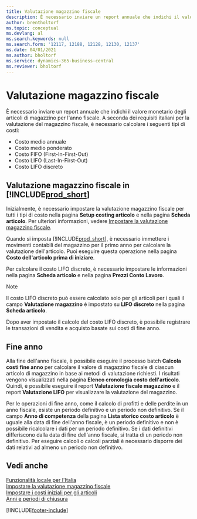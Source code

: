```yaml
---
title: Valutazione magazzino fiscale
description: È necessario inviare un report annuale che indichi il valore monetario degli articoli di magazzino per l'anno fiscale.
author: brentholtorf
ms.topic: conceptual
ms.devlang: al
ms.search.keywords: null
ms.search.form: '12117, 12188, 12128, 12130, 12137'
ms.date: 04/01/2021
ms.author: bholtorf
ms.service: dynamics-365-business-central
ms.reviewer: bholtorf
---
```

# <a name="fiscal-inventory-valuation"></a>Valutazione magazzino fiscale

È necessario inviare un report annuale che indichi il valore monetario degli articoli di magazzino per l'anno fiscale. A seconda dei requisiti italiani per la valutazione del magazzino fiscale, è necessario calcolare i seguenti tipi di costi:  

- Costo medio annuale  
- Costo medio ponderato  
- Costo FIFO (First-In-First-Out)  
- Costo LIFO (Last-In-First-Out)  
- Costo LIFO discreto  

## <a name="fiscal-inventory-valuation-in-"></a>Valutazione magazzino fiscale in [!INCLUDE[prod_short](../../includes/prod_short.md)]

Inizialmente, è necessario impostare la valutazione magazzino fiscale per tutti i tipi di costo nella pagina **Setup costing articolo** e nella pagina **Scheda articolo**. Per ulteriori informazioni, vedere [Impostare la valutazione magazzino fiscale](how-to-set-up-fiscal-inventory-valuation.md).  

Quando si imposta [!INCLUDE[prod_short](../../includes/prod_short.md)], è necessario immettere i movimenti contabili del magazzino per il primo anno per calcolare la valutazione dell'articolo. Puoi eseguire questa operazione nella pagina **Costo dell'articolo prima di iniziare**.  

Per calcolare il costo LIFO discreto, è necessario impostare le informazioni nella pagina **Scheda articolo** e nella pagina **Prezzi Conto Lavoro**.

> [!NOTE]  
> Il costo LIFO discreto può essere calcolato solo per gli articoli per i quali il campo **Valutazione magazzino** è impostato su **LIFO discreto** nella pagina **Scheda articolo**.

Dopo aver impostato il calcolo del costo LIFO discreto, è possibile registrare le transazioni di vendita e acquisto basate sui costi di fine anno.  

## <a name="end-of-year"></a>Fine anno

Alla fine dell'anno fiscale, è possibile eseguire il processo batch **Calcola costi fine anno** per calcolare il valore di magazzino fiscale di ciascun articolo di magazzino in base ai metodi di valutazione richiesti. I risultati vengono visualizzati nella pagina **Elenco cronologia costo dell'articolo**. Quindi, è possibile eseguire il report **Valutazione fiscale magazzino** e il report **Valutazione LIFO** per visualizzare la valutazione del magazzino.  

Per le operazioni di fine anno, come il calcolo di profitti e delle perdite in un anno fiscale, esiste un periodo definitivo e un periodo non definitivo. Se il campo **Anno di competenza** della pagina **Lista storico costo articolo** è uguale alla data di fine dell'anno fiscale, è un periodo definitivo e non è possibile ricalcolare i dati per un periodo definitivo. Se i dati definitivi differiscono dalla data di fine dell'anno fiscale, si tratta di un periodo non definitivo. Per eseguire calcoli o calcoli parziali è necessario disporre dei dati relativi ad almeno un periodo non definitivo.

## <a name="see-also"></a>Vedi anche

[Funzionalità locale per l'Italia](italy-local-functionality.md)  
[Impostare la valutazione magazzino fiscale](how-to-set-up-fiscal-inventory-valuation.md)  
[Impostare i costi iniziali per gli articoli](how-to-set-up-initial-item-costs.md)  
[Anni e periodi di chiusura](../../year-close-years-periods.md)  

[!INCLUDE[footer-include](../../includes/footer-banner.md)]
